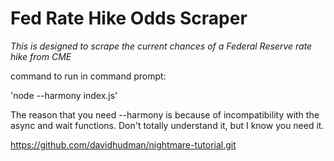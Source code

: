 # Fed Rate Hike Odds Scraper #

*This is designed to scrape the current chances of a Federal Reserve rate hike from CME*


command to run in command prompt:

'node --harmony index.js'

The reason that you need --harmony is because of incompatibility with the async and wait functions. Don't totally understand it, but I know you need it.

https://github.com/davidhudman/nightmare-tutorial.git